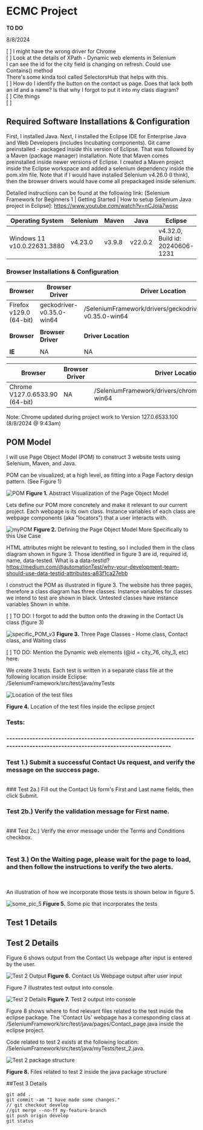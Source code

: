 # ECMC Project

**TO DO**

8/8/2024

[ ] I might have the wrong driver for Chrome <br>
[ ] Look at the details of XPath - Dynamic web elements in Selenium <br>
	I can see the id for the city field is changing on refresh. Could use Contains() method <br>
	There's some kinda tool called SelectorsHub that helps with this. <br>
[ ] How do I identify the button on the contact us page. Does that lack both an id and a name? Is that why I forgot to put it into my class diagram? <br>
[ ] Cite things <br>
[ ] <br>

## Required Software Installations & Configuration


First, I installed Java. Next, I installed the Eclipse IDE for Enterprise Java and Web Developers (includes Incubating components).
Git came preinstalled - packaged inside this version of Eclipse. That was followed by a Maven (package manager) installation. Note that Maven comes preinstalled inside newer versions of Eclipse. I created a Maven project inside the Eclipse workspace and added a selenium dependency inside the pom.xlm file. Note that if I would have installed Selenium v4.26.0 (I think), then the browser drivers would have come all prepackaged inside selenium. 

Detailed instructions can be found at the following link: [Selenium Framework for Beginners 1 | Getting Started | How to setup Selenium Java project in Eclipse]: https://www.youtube.com/watch?v=nCJoia7wosc


| **Operating System**        | **Selenium**  | **Maven**  | **Java**  | **Eclipse**                         |
|-----------------------------|---------------|------------|-----------|-------------------------------------|
| Windows 11 v10.0.22631.3880 |   v4.23.0     | v3.9.8     | v22.0.2   |  v4.32.0, Build id: 20240606-1231   |

### Browser Installations & Configuration

| **Browser**                         | **Browser Driver**                              | **Driver Location**                                             |
|-------------------------------------|-------------------------------------------------|-----------------------------------------------------------------|
|Firefox v129.0 (64-bit)              |   geckodriver-v0.35.0-win64                     |/SeleniumFramework/drivers/geckodriver/geckodriver-v0.35.0-win64 |
|                                     |                                                 |                                                                 |
| **Browser**                         | **Browser Driver**                              | **Driver Location**                                             |
|                                     |                                                 |                                                                 |
|**IE**                               |   NA                                            | NA                                                              |

| **Browser**                         | **Browser Driver**                              | **Driver Location**                                             |
|-------------------------------------|-------------------------------------------------|-----------------------------------------------------------------|
|Chrome V127.0.6533.90 (64-bit)       |   NA                                            | /SeleniumFramework/drivers/chromedriver/chromedriver-win64      |

Note: Chrome updated during project work to Version 127.0.6533.100 (8/8/2024 @ 9:43am)




## POM Model

I will use Page Object Model (POM) to construct 3 website tests using Selenium, Maven, and Java.

POM can be visualized, at a high level, as fitting into a Page Factory design pattern. (See Figure 1)

![POM](./images/POM.png)
**Figure 1.** Abstract Visualization of the Page Object Model

Lets define our POM more concretely and make it relevant to our current project.
Each webpage is its own class. Instance variables of each class are webpage components (aka "locators") that a user interacts with.

![myPOM](./images/myPOM.png)
**Figure 2.** Defining the Page Object Model More Specifically to this Use Case

HTML attributes might be relevant to testing, so I included them in the class diagram shown in figure 3. Those identified in figure 3 are id, required id, name, data-tested. What is a data-testid? https://medium.com/@automationTest/why-your-development-team-should-use-data-testid-attributes-a83f1ca27ebb

I construct the POM as illustrated in figure 3. The website has three pages, therefore a class diagram has three classes. Instance variables for classes we intend to test are shown in black. Untested classes have instance variables Shown in white.

[ ] TO DO: I forgot to add the button onto the drawing in the Contact Us class (figure 3)

![specific_POM_v3](./images/specific_POM_v3.png)
**Figure 3.** Three Page Classes - Home class, Contact class, and Waiting class
  
[ ] TO DO: Mention the Dynamic web elements (@id = city_76, city_3, etc) here.

We create 3 tests. Each test is written in a separate class file at the following location inside Eclipse: /SeleniumFramework/src/test/java/myTests

![Location of the test files](./images/testFilesLocation.png)

**Figure 4.** Location of the test files inside the eclipse project

### Tests: 
### --------------------------------------------------------------------------------------------------------------------------

### Test 1.) Submit a successful Contact Us request, and verify the message on the success page. <br>

<br>
### Test 2a.) Fill out the Contact Us form's First and Last name fields, then click Submit. <br>

### Test 2b.) Verify the validation message for First name. <br>
<br>
### Test 2c.) Verify the error message under the Terms and Conditions checkbox. <br>
<br>

### Test 3.) On the Waiting page, please wait for the page to load, and then follow the instructions to verify the two alerts. <br>
<br>

An illustration of how we incorporate those tests is shown below in figure 5.

![some_pic_5](./images/some_pic_4.png)
**Figure 5.** Some pic that incorporates the tests

## Test 1 Details


## Test 2 Details

Figure 6 shows output from the Contact Us webpage after input is entered by the user.

![Test 2 Output](./images/test2_output.png)
**Figure 6.** Contact Us Webpage output after user input

Figure 7 illustrates test output into console. 

![Test 2 Details](./images/Test_2.png)
**Figure 7.** Test 2 output into console

Figure 8 shows where to find relevant files related to the test inside the eclipse package. The 'Contact Us' webpage has a corresponding class at /SeleniumFramework/src/test/java/pages/Contact_page.java inside the eclipse project. 

Code related to test 2 exists at the following location: /SeleniumFramework/src/test/java/myTests/test_2.java.

![Test 2 package structure](./images/test2_package_structure.png)

**Figure 8.** Files related to test 2 inside the java package structure

##Test 3 Details

```
git add .
git commit -am "I have made some changes."
// git checkout develop
//git merge --no-ff my-feature-branch
git push origin develop
git status
```
